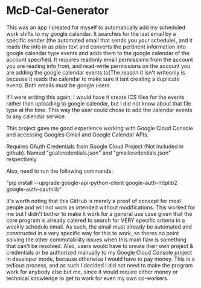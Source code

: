 # McD-Cal-Generator

This was an app I created for myself to automatically add my scheduled work shifts to my google calendar. It searches for the last email by a specific sender
(the automated email that sends you your schedule), and it reads the info in as plain text and converts the pertinent information into google calendar type events
and adds them to the google calendar of the account specified. It requires readonly email permissions from the account you are reading info from, and read-write
permissions on the account you are adding the google calendar events to(The reason it isn't writeonly is because it reads the calendar to make sure it isnt creating
a duplicate event). Both emails must be google users.

If I were writing this again, I would have it create ICS files for the events rather than uploading to google calendar, but I did not know about that file type at the 
time. This way the user could chose to add the calendar events to any calendar service. 

This project gave me good experience working with Google Cloud Console and accessing Googles Gmail and Google Calendar APIs.


Requires OAuth Credentials from Google Cloud Project (Not included in github). Named "gcalcredentials.json" and "gmailcredentials.json" respectively

Also, need to run the following commands:

"pip install --upgrade google-api-python-client google-auth-httplib2 google-auth-oauthlib"

It's worth noting that this GitHub is merely a proof of concept for most people and will not work as intended without modifications. This worked for me but I didn't bother to make it work for a general use case given that the core program is already catered to search for VERY specific criteria in a weekly schedule email. As such,  the email must already be automated and constructed in a very specific way for this to work, so theres no point solving the other commutability issues when this main flaw is something that can't be resolved. Also, users would have to create their own project & credentials or be authorized manually to my Google Cloud Console project in developer mode, because otherwise I would have to pay money. This is a tedious process, and as such I decided I did not need to make the program work for anybody else but me, since it would require either money or technical knowledge to get to work for even my own co-workers.
